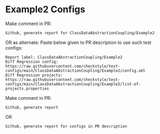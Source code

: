 # Example2 Configs
Make comment in PR:
```
Github, generate report for ClassDataAbstractionCoupling/Example2
```
OR as alternate:
Paste below given to PR description to use such test configs:
```
Report label: ClassDataAbstractionCoupling/Example2
Diff Regression config: https://raw.githubusercontent.com/checkstyle/test-configs/main/ClassDataAbstractionCoupling/Example2/config.xml
Diff Regression projects: https://raw.githubusercontent.com/checkstyle/test-configs/main/ClassDataAbstractionCoupling/Example2/list-of-projects.properties
```
Make comment in PR:
```
Github, generate report
```
OR
```
Github, generate report for configs in PR description
```
